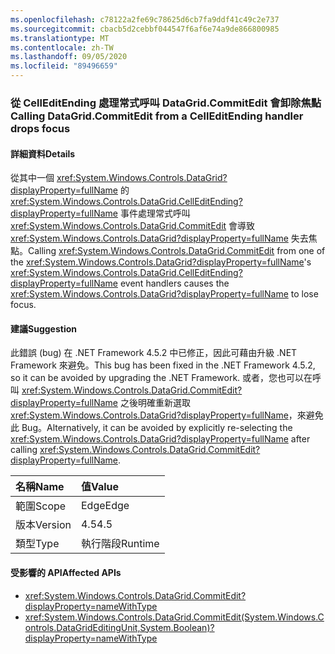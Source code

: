 ```yaml
---
ms.openlocfilehash: c78122a2fe69c78625d6cb7fa9ddf41c49c2e737
ms.sourcegitcommit: cbacb5d2cebbf044547f6af6e74a9de866800985
ms.translationtype: MT
ms.contentlocale: zh-TW
ms.lasthandoff: 09/05/2020
ms.locfileid: "89496659"
---
```

### <a name="calling-datagridcommitedit-from-a-celleditending-handler-drops-focus"></a><span data-ttu-id="20b7c-101">從 CellEditEnding 處理常式呼叫 DataGrid.CommitEdit 會卸除焦點</span><span class="sxs-lookup"><span data-stu-id="20b7c-101">Calling DataGrid.CommitEdit from a CellEditEnding handler drops focus</span></span>

#### <a name="details"></a><span data-ttu-id="20b7c-102">詳細資料</span><span class="sxs-lookup"><span data-stu-id="20b7c-102">Details</span></span>

<span data-ttu-id="20b7c-103">從其中一個 <xref:System.Windows.Controls.DataGrid?displayProperty=fullName> 的 <xref:System.Windows.Controls.DataGrid.CellEditEnding?displayProperty=fullName> 事件處理常式呼叫 <xref:System.Windows.Controls.DataGrid.CommitEdit> 會導致 <xref:System.Windows.Controls.DataGrid?displayProperty=fullName> 失去焦點。</span><span class="sxs-lookup"><span data-stu-id="20b7c-103">Calling <xref:System.Windows.Controls.DataGrid.CommitEdit> from one of the <xref:System.Windows.Controls.DataGrid?displayProperty=fullName>'s <xref:System.Windows.Controls.DataGrid.CellEditEnding?displayProperty=fullName> event handlers causes the <xref:System.Windows.Controls.DataGrid?displayProperty=fullName> to lose focus.</span></span>

#### <a name="suggestion"></a><span data-ttu-id="20b7c-104">建議</span><span class="sxs-lookup"><span data-stu-id="20b7c-104">Suggestion</span></span>

<span data-ttu-id="20b7c-105">此錯誤 (bug) 在 .NET Framework 4.5.2 中已修正，因此可藉由升級 .NET Framework 來避免。</span><span class="sxs-lookup"><span data-stu-id="20b7c-105">This bug has been fixed in the .NET Framework 4.5.2, so it can be avoided by upgrading the .NET Framework.</span></span> <span data-ttu-id="20b7c-106">或者，您也可以在呼叫 <xref:System.Windows.Controls.DataGrid.CommitEdit?displayProperty=fullName> 之後明確重新選取 <xref:System.Windows.Controls.DataGrid?displayProperty=fullName>，來避免此 Bug。</span><span class="sxs-lookup"><span data-stu-id="20b7c-106">Alternatively, it can be avoided by explicitly re-selecting the <xref:System.Windows.Controls.DataGrid?displayProperty=fullName> after calling <xref:System.Windows.Controls.DataGrid.CommitEdit?displayProperty=fullName>.</span></span>

| <span data-ttu-id="20b7c-107">名稱</span><span class="sxs-lookup"><span data-stu-id="20b7c-107">Name</span></span>    | <span data-ttu-id="20b7c-108">值</span><span class="sxs-lookup"><span data-stu-id="20b7c-108">Value</span></span>       |
|:--------|:------------|
| <span data-ttu-id="20b7c-109">範圍</span><span class="sxs-lookup"><span data-stu-id="20b7c-109">Scope</span></span>   |<span data-ttu-id="20b7c-110">Edge</span><span class="sxs-lookup"><span data-stu-id="20b7c-110">Edge</span></span>|
|<span data-ttu-id="20b7c-111">版本</span><span class="sxs-lookup"><span data-stu-id="20b7c-111">Version</span></span>|<span data-ttu-id="20b7c-112">4.5</span><span class="sxs-lookup"><span data-stu-id="20b7c-112">4.5</span></span>|
|<span data-ttu-id="20b7c-113">類型</span><span class="sxs-lookup"><span data-stu-id="20b7c-113">Type</span></span>|<span data-ttu-id="20b7c-114">執行階段</span><span class="sxs-lookup"><span data-stu-id="20b7c-114">Runtime</span></span>|

#### <a name="affected-apis"></a><span data-ttu-id="20b7c-115">受影響的 API</span><span class="sxs-lookup"><span data-stu-id="20b7c-115">Affected APIs</span></span>

- <xref:System.Windows.Controls.DataGrid.CommitEdit?displayProperty=nameWithType>
- <xref:System.Windows.Controls.DataGrid.CommitEdit(System.Windows.Controls.DataGridEditingUnit,System.Boolean)?displayProperty=nameWithType>

<!--

#### Affected APIs

- `M:System.Windows.Controls.DataGrid.CommitEdit`
- `M:System.Windows.Controls.DataGrid.CommitEdit(System.Windows.Controls.DataGridEditingUnit,System.Boolean)`

-->
